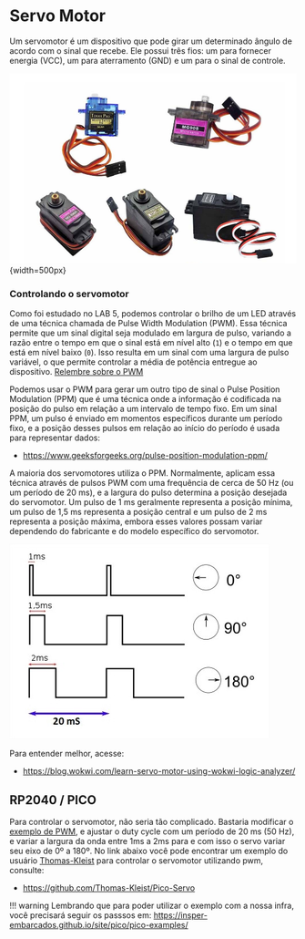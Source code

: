 # Servo Motor

Um servomotor é um dispositivo que pode girar um determinado ângulo de acordo com o sinal que recebe. Ele possui três fios: um para fornecer energia (VCC), um para aterramento (GND) e um para o sinal de controle.

![Tipos de Servomotor](imgs-ppm-servomotor/Tipos_de_Servomotor.jpg){width=500px}

### Controlando o servomotor

Como foi estudado no LAB 5, podemos controlar o brilho de um LED através de uma técnica chamada de Pulse Width Modulation (PWM). Essa técnica permite que um sinal digital seja modulado em largura de pulso, variando a razão entre o tempo em que o sinal está em nível alto (`1`) e o tempo em que está em nível baixo (`0`). Isso resulta em um sinal com uma largura de pulso variável, o que permite controlar a média de potência entregue ao dispositivo. [Relembre sobre o PWM](https://insper-embarcados.github.io/site/rp2040/rp2040-pwm/)

Podemos usar o PWM para gerar um outro tipo de sinal o Pulse Position Modulation (PPM) que é uma técnica onde a informação é codificada na posição do pulso em relação a um intervalo de tempo fixo. Em um sinal PPM, um pulso é enviado em momentos específicos durante um período fixo, e a posição desses pulsos em relação ao início do período é usada para representar dados:

- https://www.geeksforgeeks.org/pulse-position-modulation-ppm/

A maioria dos servomotores utiliza o PPM. Normalmente, aplicam essa técnica através de pulsos PWM com uma frequência de cerca de 50 Hz (ou um período de 20 ms), e a largura do pulso determina a posição desejada do servomotor. Um pulso de 1 ms geralmente representa a posição mínima, um pulso de 1,5 ms representa a posição central e um pulso de 2 ms representa a posição máxima, embora esses valores possam variar dependendo do fabricante e do modelo específico do servomotor.

![PPM Servomotor](imgs-ppm-servomotor/ppmSERVO.jpg)

Para entender melhor, acesse:

- https://blog.wokwi.com/learn-servo-motor-using-wokwi-logic-analyzer/

## RP2040 / PICO

Para controlar o servomotor, não seria tão complicado. Bastaria modificar o [exemplo de PWM](https://github.com/raspberrypi/pico-examples/tree/master/pwm/hello_pwm), e ajustar o duty cycle com um período de 20 ms (50 Hz), e variar a largura da onda entre 1ms a 2ms para e com isso o servo variar seu eixo de 0º a 180º. No link abaixo você pode encontrar um exemplo do usuário [Thomas-Kleist](https://github.com/thomas-kleist) para controlar o servomotor utilizando pwm, consulte:

- https://github.com/Thomas-Kleist/Pico-Servo

!!! warning
		Lembrando que para poder utilizar o exemplo com a nossa infra, você precisará seguir os passsos em:
		https://insper-embarcados.github.io/site/pico/pico-examples/